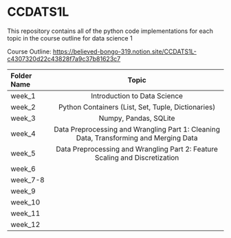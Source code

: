 # **CCDATS1L**

This repository contains all of the python code implementations for each topic in the course outline for data science 1

Course Outline: https://believed-bongo-319.notion.site/CCDATS1L-c4307320d22c43828f7a9c37b81623c7

| Folder Name | Topic |
| :---         |     :---:      |       
| week_1   | Introduction to Data Science|
| week_2   | Python Containers (List, Set, Tuple, Dictionaries)|
| week_3   | Numpy, Pandas, SQLite|
| week_4   | Data Preprocessing and Wrangling Part 1: Cleaning Data, Transforming and Merging Data |
| week_5  | Data Preprocessing and Wrangling Part 2: Feature Scaling and Discretization  |
| week_6   |   |
| week_7-8   | |
| week_9   | |
| week_10   |  |
| week_11   | |
| week_12   |  |
